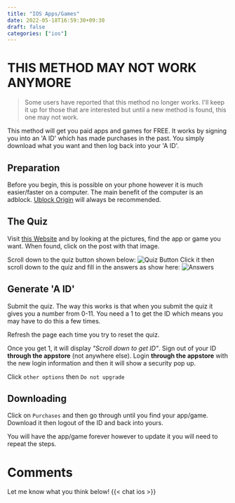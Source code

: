 ```yaml
---
title: "IOS Apps/Games"
date: 2022-05-18T16:59:30+09:30
draft: false
categories: ["ios"]
---
```

# __THIS METHOD MAY NOT WORK ANYMORE__
> Some users have reported that this method no longer works. I'll keep it up for those that are interested but until a new method is found, this one may not work.

This method will get you paid apps and games for FREE. It works by signing you into an 'A ID' which has made purchases in the past. You simply download what you want and then log back into your 'A ID'.

## Preparation
Before you begin, this is possible on your phone however it is much easier/faster on a computer. The main benefit of the computer is an adblock. [Ublock Origin](https://ublockorigin.com/) will always be recommended.

## The Quiz
Visit [this Website](https://www.akwebguide.com/search/label/New%20System?&max-results=5) and by looking at the pictures, find the app or game you want. When found, click on the post with that image.

Scroll down to the quiz button shown below:
![Quiz Button](/posts/quizButton.png)
Click it then scroll down to the quiz and fill in the answers as show here:
![Answers](/posts/answers.png)

## Generate 'A ID'
Submit the quiz. The way this works is that when you submit the quiz it gives you a number from 0-11. You need a 1 to get the ID which means you may have to do this a few times.

Refresh the page each time you try to reset the quiz.

Once you get 1, it will display _"Scroll down to get ID"_. Sign out of your ID __through the appstore__ (not anywhere else). Login __through the appstore__ with the new login information and then it will show a security pop up.

Click ```other options``` then ```Do not upgrade```

## Downloading
Click on ```Purchases``` and then go through until you find your app/game. Download it then logout of the ID and back into yours.

You will have the app/game forever however to update it you will need to repeat the steps.


# Comments
Let me know what you think below!
{{< chat ios >}}